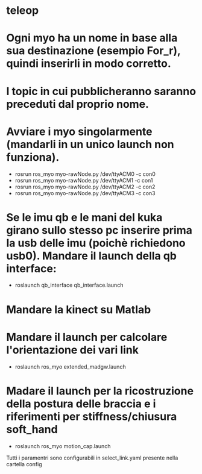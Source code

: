 # teleop

# Ogni myo ha un nome in base alla sua destinazione (esempio For_r), quindi inserirli in modo corretto.
# I topic in cui pubblicheranno saranno preceduti dal proprio nome.
# Avviare i myo singolarmente (mandarli in un unico launch non funziona).
- rosrun ros_myo myo-rawNode.py /dev/ttyACM0 -c con0
- rosrun ros_myo myo-rawNode.py /dev/ttyACM1 -c con1
- rosrun ros_myo myo-rawNode.py /dev/ttyACM2 -c con2
- rosrun ros_myo myo-rawNode.py /dev/ttyACM3 -c con3

# Se le imu qb e le mani del kuka girano sullo stesso pc inserire prima la usb delle imu (poichè richiedono usb0). Mandare il launch della qb interface:
- roslaunch qb_interface qb_interface.launch

# Mandare la kinect su Matlab

# Mandare il launch per calcolare l'orientazione dei vari link
- roslaunch ros_myo extended_madgw.launch 

# Madare il launch per la ricostruzione della postura delle braccia e i riferimenti per stiffness/chiusura soft_hand 
- roslaunch ros_myo motion_cap.launch

Tutti i paramentri sono configurabili in select_link.yaml presente nella cartella config

